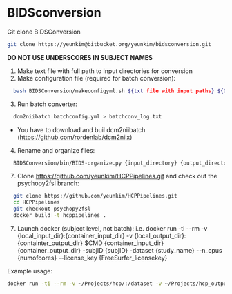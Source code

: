 # BIDSconversion

Git clone BIDSConversion

```bash
git clone https://yeunkim@bitbucket.org/yeunkim/bidsconversion.git
```

**DO NOT USE UNDERSCORES IN SUBJECT NAMES**

1. Make text file with full path to input directories for conversion
2. Make configuration file (required for batch conversion):
```bash
  bash BIDSConversion/makeconfigyml.sh ${txt file with input paths} ${OUTPUT_DIR} > batchconfig.yml
```
3. Run batch converter: 
```bash
  dcm2niibatch batchconfig.yml > batchconv_log.txt
```
  * You have to download and buil dcm2niibatch (https://github.com/rordenlab/dcm2niix)
4. Rename and organize files:
```bash
  BIDSConversion/bin/BIDS-organize.py {input_directory} {output_directory} -dataset {name} -subjID {subjID}
```
7. Clone https://github.com/yeunkim/HCPPipelines.git and check out the psychopy2fsl branch:

```bash 
  git clone https://github.com/yeunkim/HCPPipelines.git
  cd HCPPipelines
  git checkout psychopy2fsl
  docker build -t hcppipelines .
```

7. Launch docker (subject level, not batch):
  i.e. docker run -ti --rm -v {local_input_dir}:{container_input_dir} -v {local_output_dir}:{containter_output_dir} $CMD {container_input_dir} {container_output_dir} -subjID {subjID} -dataset {study_name} --n_cpus {numofcores} --license_key {FreeSurfer_licensekey}

Example usage:
```bash
docker run -ti --rm -v ~/Projects/hcp/:/dataset -v ~/Projects/hcp_output/:/output hcppipelines /dataset /output -subjID k001 --n_cpus 4 -dataset DEPRESSION --license_key ########## 
```
